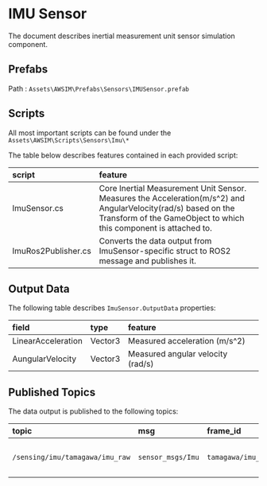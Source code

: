 # IMU Sensor

The document describes inertial measurement unit sensor simulation component.

## Prefabs
Path : `Assets\AWSIM\Prefabs\Sensors\IMUSensor.prefab`

## Scripts

All most important scripts can be found under the `Assets\AWSIM\Scripts\Sensors\Imu\*`

The table below describes features contained in each provided script:

|script|feature|
|:--|:--|
|ImuSensor.cs|Core Inertial Measurement Unit Sensor.<br>Measures the Acceleration(m/s^2) and AngularVelocity(rad/s) based on the Transform of the GameObject to which this component is attached to.|
|ImuRos2Publisher.cs|Converts the data output from ImuSensor-specific struct to ROS2 message and publishes it.|

## Output Data

The following table describes `ImuSensor.OutputData` properties:

|field|type|feature|
|:--|:--|:--|
|LinearAcceleration|Vector3|Measured acceleration (m/s^2)|
|AungularVelocity|Vector3|Measured angular velocity (rad/s)|

## Published Topics

The data output is published to the following topics:

|topic|msg|frame_id|hz|QoS|
|:--|:--|:--|:--|:--|
|`/sensing/imu/tamagawa/imu_raw`|`sensor_msgs/Imu`|`tamagawa/imu_link`|`30`|`Reliable`, `Volatile`, `Keep last/1000`|